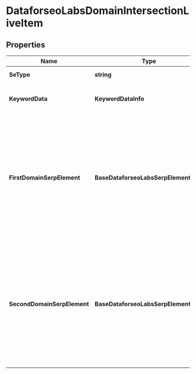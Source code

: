 # DataforseoLabsDomainIntersectionLiveItem


## Properties

| Name | Type | Description | Notes |
|------------ | ------------- | ------------- | -------------|
**SeType** | **string** | search engine type |[optional]|
**KeywordData** | **KeywordDataInfo** | keyword data for the returned keyword |[optional]|
**FirstDomainSerpElement** | **BaseDataforseoLabsSerpElementItem** | contains data on the first domain’s SERP element found for the returned keyword<br>the list of supported SERP elements can be found below |[optional]|
**SecondDomainSerpElement** | **BaseDataforseoLabsSerpElementItem** | contains data on the second domain’s SERP element found for the returned keyword<br>the list of supported SERP elements can be found below |[optional]|